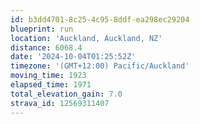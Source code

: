 ```yaml
---
id: b3dd4701-8c25-4c95-8ddf-ea298ec29204
blueprint: run
location: 'Auckland, Auckland, NZ'
distance: 6068.4
date: '2024-10-04T01:25:52Z'
timezone: '(GMT+12:00) Pacific/Auckland'
moving_time: 1923
elapsed_time: 1971
total_elevation_gain: 7.0
strava_id: 12569311407
---
```

